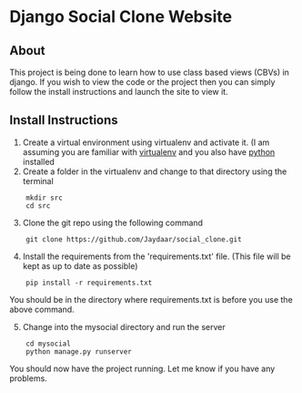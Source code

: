 # Django Social Clone Website

## About

This project is being done to learn how to use class based views (CBVs) in django. If you wish to view the code or the project then you can simply follow the install instructions and launch the site to view it.

## Install Instructions

1. Create a virtual environment using virtualenv and activate it. (I am assuming you are familiar with [virtualenv](https://virtualenv.pypa.io/en/stable/) and you also have [python](https://www.python.org/) installed 
2. Create a folder in the virtualenv and change to that directory using the terminal
```
    mkdir src
    cd src
```
3. Clone the git repo using the following command
```
    git clone https://github.com/Jaydaar/social_clone.git
```
4. Install the requirements from the 'requirements.txt' file. (This file will be kept as up to date as possible)
```
    pip install -r requirements.txt
```
You should be in the directory where requirements.txt is before you use the above command.

5. Change into the mysocial directory and run the server
```
    cd mysocial
    python manage.py runserver
```

You should now have the project running. Let me know if you have any problems.
